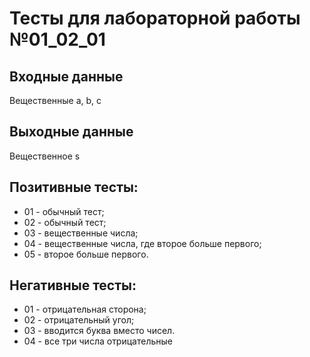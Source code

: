 # Тесты для лабораторной работы №01_02_01
## Входные данные
Вещественные a, b, c
## Выходные данные
Вещественное s
## Позитивные тесты:
- 01 - обычный тест;
- 02 - обычный тест;
- 03 - вещественные числа;
- 04 - вещественные числа, где второе больше первого;
- 05 - второе больше первого.
## Негативные тесты:
- 01 - отрицательная сторона;
- 02 - отрицательный угол;
- 03 - вводится буква вместо чисел.
- 04 - все три числа отрицательные